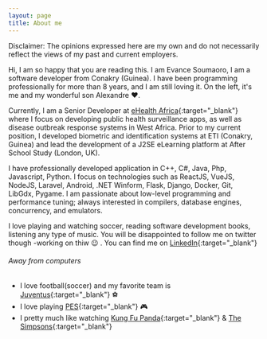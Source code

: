 ```yaml
---
layout: page
title: About me
---
```


<p class="message">
    Disclaimer: The opinions expressed here are my own and do not necessarily reflect the views of my past and current employers.
</p>

Hi, I am so happy that you are reading this.
I am Evance Soumaoro, I am a software developer from Conakry (Guinea). I have been programming professionally for more than 8 years, and I am still loving it. On the left, it's me and my wonderful son Alexandre :heart:.  

Currently, I am a Senior Developer at [eHealth Africa](https://www.ehealthafrica.org){:target="_blank"} where I focus on developing public health surveillance apps, as well as disease outbreak response systems in West Africa. Prior to my current position, I developed biometric and identification systems at ETI (Conakry, Guinea) and lead the development of a J2SE eLearning platform at After School Study (London, UK). 

I have professionally developed application in C++, C#, Java, Php, Javascript, Python. I focus on technologies such as ReactJS, VueJS, NodeJS, Laravel, Android, .NET Winform, Flask, Django, Docker, Git, LibGdx, Pygame. I am passionate about low-level programming and performance tuning; always interested in compilers, database engines, concurrency, and emulators.

I love playing and watching soccer, reading software development books, listening any type of music. You will be disappointed to follow me on twitter though -working on thiw :wink: . You can find me on [LinkedIn](https://www.linkedin.com/in/evance-soumaoro-76898426/){:target="_blank"}

###### Away from computers

* I love football(soccer) and my favorite team is [Juventus](http://juventus.com/en/){:target="_blank"} :soccer: 
* I love playing [PES](http://konami.com/wepes){:target="_blank"} :video_game: 
* I pretty much like watching [Kung Fu Panda](http://dreamworks.com/kungfupanda){:target="_blank"} & [The Simpsons](http://simpsonsworld.com){:target="_blank"}
